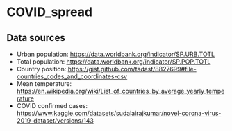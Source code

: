 # COVID_spread


## Data sources
- Urban population: https://data.worldbank.org/indicator/SP.URB.TOTL
- Total population: https://data.worldbank.org/indicator/SP.POP.TOTL
- Country position: https://gist.github.com/tadast/8827699#file-countries_codes_and_coordinates-csv
- Mean temperature: https://en.wikipedia.org/wiki/List_of_countries_by_average_yearly_temperature
- COVID confirmed cases: https://www.kaggle.com/datasets/sudalairajkumar/novel-corona-virus-2019-dataset/versions/143
